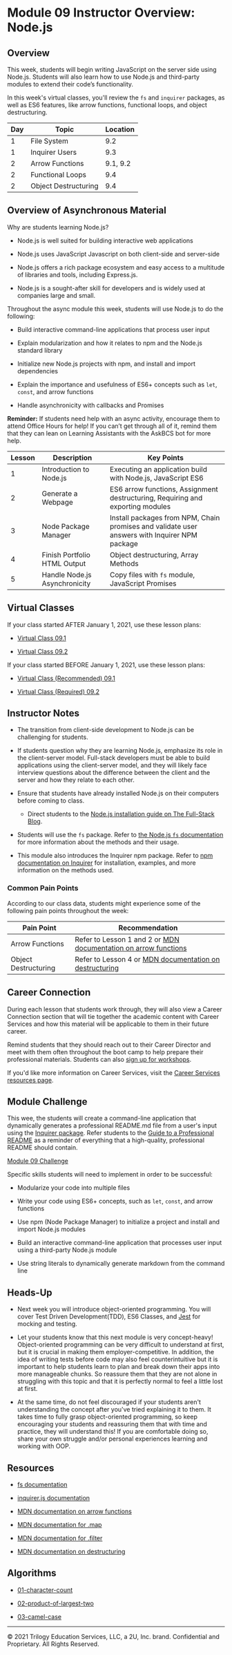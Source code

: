 # Module 09 Instructor Overview: Node.js

## Overview

This week, students will begin writing JavaScript on the server side using Node.js. Students will also learn how to use Node.js and third-party modules to extend their code’s functionality.

In this week's virtual classes, you'll review the `fs` and `inquirer` packages, as well as ES6 features, like arrow functions, functional loops, and object destructuring. 

| Day  | Topic                  | Location |
| ---  | ---                    | ---      |
| 1    | File System            | 9.2      |
| 1    | Inquirer Users         | 9.3      |
| 2    | Arrow Functions        | 9.1, 9.2 |
| 2    | Functional Loops       | 9.4      |
| 2    | Object Destructuring   | 9.4      |

## Overview of Asynchronous Material 

Why are students learning Node.js?

* Node.js is well suited for building interactive web applications 

* Node.js uses JavaScript Javascript on both client-side and server-side

* Node.js offers a rich package ecosystem and easy access to a multitude of libraries and tools, including Express.js. 

* Node.js is a sought-after skill for developers and is widely used at companies large and small. 

Throughout the async module this week, students will use Node.js to do the following:

* Build interactive command-line applications that process user input

* Explain modularization and how it relates to npm and the Node.js standard library

* Initialize new Node.js projects with npm, and install and import dependencies

* Explain the importance and usefulness of ES6+ concepts such as `let`, `const`, and arrow functions

* Handle asynchronicity with callbacks and Promises

**Reminder:** If students need help with an async activity, encourage them to attend Office Hours for help! If you can’t get through all of it, remind them that they can lean on Learning Assistants with the AskBCS bot for more help.

| Lesson           | Description                    | Key Points                                                                                    |
| ---              | ---                            | ---                                                                                           |
| 1                | Introduction to Node.js        | Executing an application build with Node.js, JavaScript ES6                                   |
| 2                | Generate a Webpage             | ES6 arrow functions, Assignment destructuring, Requiring and exporting modules                |
| 3                | Node Package Manager           | Install packages from NPM, Chain promises and validate user answers with Inquirer NPM package |
| 4                | Finish Portfolio HTML Output   | Object destructuring, Array Methods                                                           |
| 5                | Handle Node.js Asynchronicity  | Copy files with `fs` module, JavaScript Promises                                              |

## Virtual Classes

If your class started AFTER January 1, 2021, use these lesson plans:

* [Virtual Class 09.1](./09.1-REQUIRED.md)

* [Virtual Class 09.2](./09.2-REQUIRED.md)

If your class started BEFORE January 1, 2021, use these lesson plans:

* [Virtual Class (Recommended) 09.1](./09.1-RECOMMENDED.md)

* [Virtual Class (Required) 09.2](./09.2-REQUIRED.md)

## Instructor Notes

* The transition from client-side development to Node.js can be challenging for students. 

* If students question why they are learning Node.js, emphasize its role in the client-server model. Full-stack developers must be able to build applications using the client-server model, and they will likely face interview questions about the difference between the client and the server and how they relate to each other.

* Ensure that students have already installed Node.js on their computers before coming to class.

  * Direct students to the [Node.js installation guide on The Full-Stack Blog](https://coding-boot-camp.github.io/full-stack/nodejs/how-to-install-nodejs).

* Students will use the `fs` package. Refer to [the Node.js `fs` documentation](https://nodejs.org/api/fs.html) for more information about the methods and their usage. 

* This module also introduces the Inquirer npm package. Refer to [npm documentation on Inquirer](https://www.npmjs.com/package/inquirer) for installation, examples, and more information on the methods used. 

### Common Pain Points

According to our class data, students might experience some of the following pain points throughout the week:

| Pain Point                          | Recommendation       |
| ---                                 | ---                  |
| Arrow Functions                     | Refer to Lesson 1 and 2 or [MDN documentation on arrow functions](https://developer.mozilla.org/en-US/docs/Web/JavaScript/Reference/Functions/Arrow_functions)  |
| Object Destructuring                | Refer to Lesson 4 or [MDN documentation on destructuring](https://developer.mozilla.org/en-US/docs/Web/JavaScript/Reference/Operators/Destructuring_assignment) |

## Career Connection

During each lesson that students work through, they will also view a Career Connection section that will tie together the academic content with Career Services and how this material will be applicable to them in their future career.

Remind students that they should reach out to their Career Director and meet with them often throughout the boot camp to help prepare their professional materials. Students can also [sign up for workshops](https://careerservicesonlineevents.splashthat.com/).

If you'd like more information on Career Services, visit the [Career Services resources page](https://mycareerspot.org/).

## Module Challenge

This wee, the students will create a command-line application that dynamically generates a professional README.md file from a user's input using the [Inquirer package](https://www.npmjs.com/package/inquirer). Refer students to the [Guide to a Professional README](https://github.com/coding-boot-camp/potential-enigma/blob/master/readme-guide.md) as a reminder of everything that a high-quality, professional README should contain. 

[Module 09 Challenge](../../01-Class-Content/09-Node/02-Challenge)

Specific skills students will need to implement in order to be successful:

* Modularize your code into multiple files

* Write your code using ES6+ concepts, such as `let`, `const`, and arrow functions

* Use npm (Node Package Manager) to initialize a project and install and import Node.js modules

* Build an interactive command-line application that processes user input using a third-party Node.js module

* Use string literals to dynamically generate markdown from the command line

## Heads-Up

* Next week you will introduce object-oriented programming. You will cover Test Driven Development(TDD), ES6 Classes, and [Jest](https://jestjs.io/) for mocking and testing.

* Let your students know that this next module is very concept-heavy! Object-oriented programming can be very difficult to understand at first, but it is crucial in making them employer-competitive. In addition, the idea of writing tests before code may also feel counterintuitive but it is important to help students learn to plan and break down their apps into more manageable chunks.  So reassure them that they are not alone in struggling with this topic and that it is perfectly normal to feel a little lost at first. 

* At the same time, do not feel discouraged if your students aren't understanding the concept after you've tried explaining it to them. It takes time to fully grasp object-oriented programming, so keep encouraging your students and reassuring them that with time and practice, they will understand this! If you are comfortable doing so, share your own struggle and/or personal experiences learning and working with OOP.

## Resources

* [fs documentation](https://nodejs.org/api/fs.html)

* [inquirer.js documentation](https://www.npmjs.com/package/inquirer)

* [MDN documentation on arrow functions](https://developer.mozilla.org/en-US/docs/Web/JavaScript/Reference/Functions/Arrow_functions)

* [MDN documentation for .map](https://developer.mozilla.org/en-US/docs/Web/JavaScript/Reference/Global_Objects/Array/map)

* [MDN documentation for .filter](https://developer.mozilla.org/en-US/docs/Web/JavaScript/Reference/Global_Objects/Array/filter)

* [MDN documentation on destructuring](https://developer.mozilla.org/en-US/docs/Web/JavaScript/Reference/Operators/Destructuring_assignment)

## Algorithms

* [01-character-count](../../01-Class-Content/09-NodeJS/03-Algorithms/01-character-count)

* [02-product-of-largest-two](../../01-Class-Content/09-NodeJS/03-Algorithms/02-product-of-largest-two)

* [03-camel-case](../../01-Class-Content/09-NodeJS/03-Algorithms/03-camel-case)

---
© 2021 Trilogy Education Services, LLC, a 2U, Inc. brand.  Confidential and Proprietary.  All Rights Reserved.